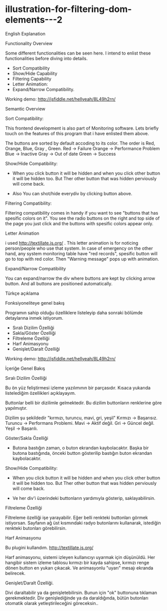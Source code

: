 # illustration-for-filtering-dom-elements---2

English Explanation

Functionality Overview

Some different functionalities can be seen here. I intend to enlist these functionalities 
before diving into details.

- Sort Compatibility 
- Show/Hide Capability 
- Filtering Capability 
- Letter Animation: 
- Expand/Narrow Compatibility.

Working demo: http://jsfiddle.net/hellyeah/8L49h2rn/

Semantic Overview

Sort Compatibility:

This frontend development is also part of Monitoring software.
Lets briefly touch on the features of this program that i have enlisted them above.

The buttons are sorted by default accoding to its color. 
The order is Red, Orange, Blue, Gray , Green.
Red -> Failure
Orange -> Performance Problem
Blue -> Inactive
Gray -> Out of date
Green -> Success

Show/Hide Compatibility:

- When you click button it will be hidden and when you click other button it will be hidden
too. But Ther other button that was hidden perviously will come back.

- Also You can shot/hide everydiv by clicking button above.

Filtering Compatibility:

Filtering compatibility comes in handy if you want to see "buttons that has spesific 
colors on it". You see the radio buttons on the right and top side of the page you just 
click and the buttons with spesific colors appear only.

Letter Animation

i used http://textillate.js.org/ . This letter animation is for noticing person/people 
who use that system. In case of emergency on the other hand, any system monitoring table have
"red records", spesific button will go to top with red color. Then "Warning message" pops up 
with animation.

Expand/Narrow Compatibility

You can expand/narrow the div where buttons are kept by clicking arrow button.
And all buttons are positioned automatically.

Türkçe açıklama

Fonksiyoneliteye genel bakış

Programın sahip olduğu özelliklere listeleyip daha sonraki bölümde detaylarına inmek istiyorum.

- Sıralı Dizilim Özelliği
- Sakla/Göster Özelliği
- Filtreleme Özelliği
- Harf Animasyonu 
- Genişlet/Daralt Özelliği

Working demo: http://jsfiddle.net/hellyeah/8L49h2rn/

İçeriğe Genel Bakış

Sıralı Dizilim Özelliği

Bu ön yüz feliştirmesi izleme yazılımının bir parçasıdır.
Kısaca yukarıda listelediğim özellikleri açıklayayım.

Buttonlar belli bir dizilimle gelmektedir. Bu dizilim buttonların renklerine göre yapılmıştır.

Dizilim şu şekildedir "kırmızı, turuncu, mavi, gri, yeşil"
Kırmızı -> Başarısız.
Turuncu -> Performans Problemi.
Mavi -> Aktif değil.
Gri -> Güncel değil.
Yeşil -> Başarılı.

Göster/Sakla Özelliği

- Butona bastığın zaman, o buton ekrandan kaybolacaktır. Başka bir butona bastığında, önceki button gösterilip
bastığın buton ekrandan kaybolacaktır.

Show/Hide Compatibility:

- When you click button it will be hidden and when you click other button it will be hidden
too. But Ther other button that was hidden perviously will come back.

- Ve her div'i üzerindeki buttonların yardımıyla gösterip, saklayabilirsin.

Filtreleme Özelliği

Filtreleme özelliği işe yarayabilir. Eğer belli renkteki buttonları görmek istiyorsan.
Sayfanın ağ üst kısmındaki radyo butonlarını kullanarak, istediğin renkteki butonları görebilirsin.

Harf Animasyonu
 
Bu plugini kullandım. http://textillate.js.org/

Harf animasyonu, sistemi izleyen kullanıcıyı uyarmak için düşünüldü. Her hangibir sistem izleme tablosu kırmızı bir kayda sahipse, kırmızı renge dönen button en yukarı çıkacak. Ve animasyonlu "uyarı" mesajı ekranda belirecek.

Genişlet/Daralt Özelliği.

Divi daraltabilir ya da genişletebilirsin. Bunun için "ok" buttonuna tıklaman gerekmektedir. Div genişlediğinde ya da daraldığında, bütün butonları otomatik olarak yetleştirileceğini göreceksin..



